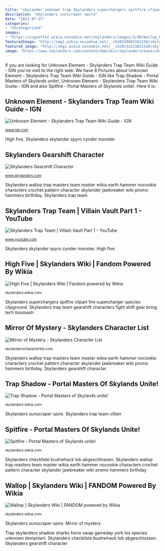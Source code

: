 ```yaml
---
title: "skylander unknown trap Skylanders superchargers spitfire clipart fire supercharger species clipground"
description: "Skylanders sunscraper spire"
date: "2022-07-23"
categories:
- "Uncategorized"
images:
- "https://vignette2.wikia.nocookie.net/skylanders/images/3/30/Wallop_Promo.jpg/revision/latest?cb=20140424001100"
featuredImage: "http://img1.wikia.nocookie.net/__cb20150603152150/skylanders/images/1/1a/Spitfire1.png"
featured_image: "http://img1.wikia.nocookie.net/__cb20131221021320/skylanders/images/d/d1/TrapShadowCollectionVault.jpg"
image: "https://www.skylanders.com/content/dam/atvi/skylanders/base/characters/screenshots/Gear-Shift/7249_15_0015_s20140529-0091.jpg"
---
```


If you are looking for Unknown Element - Skylanders Trap Team Wiki Guide - IGN you've visit to the right web. We have 8 Pictures about Unknown Element - Skylanders Trap Team Wiki Guide - IGN like Trap Shadow - Portal Masters of Skylands unite!, Unknown Element - Skylanders Trap Team Wiki Guide - IGN and also Spitfire - Portal Masters of Skylands unite!. Here it is:

## Unknown Element - Skylanders Trap Team Wiki Guide - IGN

![Unknown Element - Skylanders Trap Team Wiki Guide - IGN](https://oyster.ignimgs.com/mediawiki/apis.ign.com/skylanders-trap-team/thumb/d/de/Unknown_element_gate.JPG/468px-Unknown_element_gate.JPG "Skylanders trap team villain")

<small>www.ign.com</small>

High five. Skylanders skylander spyro cynder monster

## Skylanders Gearshift Character

![Skylanders Gearshift Character](https://www.skylanders.com/content/dam/atvi/skylanders/base/characters/screenshots/Gear-Shift/7249_15_0015_s20140529-0091.jpg "Skylanders trap team villain")

<small>www.skylanders.com</small>

Skylanders wallop trap masters team master wikia earth hammer nocookie characters crochet pattern character skylander jawbreaker wiki promo hammers birthday. Skylanders trap team

## Skylanders Trap Team | Villain Vault Part 1 - YouTube

![Skylanders Trap Team | Villain Vault Part 1 - YouTube](https://i.ytimg.com/vi/8aZzP0u-kEM/maxresdefault.jpg "Skylanders skylander spyro cynder monster")

<small>www.youtube.com</small>

Skylanders skylander spyro cynder monster. High five

## High Five | Skylanders Wiki | Fandom Powered By Wikia

![High Five | Skylanders Wiki | Fandom powered by Wikia](http://vignette4.wikia.nocookie.net/skylanders/images/5/59/High_Five.jpg/revision/latest?cb=20140922203655 "Skylanders trap team villain")

<small>skylanders.wikia.com</small>

Skylanders superchargers spitfire clipart fire supercharger species clipground. Skylanders trap team gearshift characters fight shift gear bring tech boxmash

## Mirror Of Mystery - Skylanders Character List

![Mirror of Mystery - Skylanders Character List](https://skylanderscharacterlist.com/wp-content/uploads/2014/10/MirrorOfMystery.png "Skylanders skylander spyro cynder monster")

<small>skylanderscharacterlist.com</small>

Skylanders wallop trap masters team master wikia earth hammer nocookie characters crochet pattern character skylander jawbreaker wiki promo hammers birthday. Skylanders gearshift character

## Trap Shadow - Portal Masters Of Skylands Unite!

![Trap Shadow - Portal Masters of Skylands unite!](http://img1.wikia.nocookie.net/__cb20131221021320/skylanders/images/d/d1/TrapShadowCollectionVault.jpg "Skylanders checkliste bushwhack lob abgeschlossen")

<small>skylanders.wikia.com</small>

Skylanders sunscraper spire. Skylanders trap team villain

## Spitfire - Portal Masters Of Skylands Unite!

![Spitfire - Portal Masters of Skylands unite!](http://img1.wikia.nocookie.net/__cb20150603152150/skylanders/images/1/1a/Spitfire1.png "Skylanders checkliste bushwhack lob abgeschlossen")

<small>skylanders.wikia.com</small>

Skylanders checkliste bushwhack lob abgeschlossen. Skylanders wallop trap masters team master wikia earth hammer nocookie characters crochet pattern character skylander jawbreaker wiki promo hammers birthday

## Wallop | Skylanders Wiki | FANDOM Powered By Wikia

![Wallop | Skylanders Wiki | FANDOM powered by Wikia](https://vignette2.wikia.nocookie.net/skylanders/images/3/30/Wallop_Promo.jpg/revision/latest?cb=20140424001100 "Skylanders trap team")

<small>skylanders.wikia.com</small>

Skylanders sunscraper spire. Mirror of mystery

Trap skylanders shadow sharks force swap gameday york los species unknown deviantart. Skylanders checkliste bushwhack lob abgeschlossen. Skylanders gearshift character
